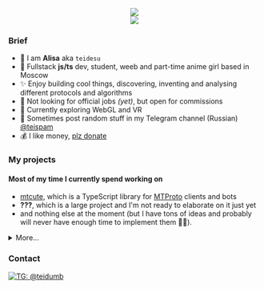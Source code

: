 <p align="center">
<img src="https://github-readme-stats.vercel.app/api?username=teidesu&show_icons=true&title_color=be15dc&icon_color=be15dc" />
<br>
<img src="https://hits.seeyoufarm.com/api/count/incr/badge.svg?url=https%3A%2F%2Fgithub.com%2Fteidesu&count_bg=%23BE15DC&title_bg=%23555555&icon=&icon_color=%23E7E7E7&title=page%20views&edge_flat=false"/>
</p>

### Brief
- 🌸 I am **Alisa** aka `teidesu`
- 🎀 Fullstack **js/ts** dev, student, weeb and part-time anime girl based in Moscow
- ✨ Enjoy building cool things, discovering, inventing and analysing different protocols and algorithms
- 🦥 Not looking for official jobs *(yet)*, but open for commissions
- 🧐 Currently exploring WebGL and VR
- 🎲 Sometimes post random stuff in my Telegram channel (Russian) [@teispam](//t.me/teispam)
- 💰 I like money, [plz donate](//tei.su/donate)

### My projects
#### Most of my time I currently spend working on
 - [mtcute](//github.com/mtcute/mtcute), which is a TypeScript library for [MTProto](https://core.telegram.org/mtproto) clients and bots
 - **???**, which is a large project and I'm not ready to elaborate on it just yet 
 - and nothing else at the moment (but I have tons of ideas and probably will never have enough time to implement them 🤷‍♀️).

<details>
<summary>More...</summary>

#### I also made these open-source thingies
 - [protoflex](//github.com/teidesu/protoflex), which is a JS tool for parsing and building arbitrary [Protobuf](https://developers.google.com/protocol-buffers) messages.
 - [eager-async-pool](//github.com/teidesu/eager-async-pool), which is a simple to use, fully asynchronous and iterable-based async pool for JavaScript and TypeScript.
 - [vk-audio](https://gist.github.com/teidesu/a0ef09d62abf42b6bbf83bb3608a084f), which is a JS script that produces [VK](//vk.com) tokens valid for usage with restricted `audio.*` API methods
 - [ym_recognition](https://gist.github.com/teidesu/1718f1516b497e060db3bb0b8255142c), which is a Python script that (ab)uses Yandex Alice to recognize music (poor man's Shazam)
 - [sourcemap-extractor.js](https://gist.github.com/teidesu/a189d2325a31ccf138617c5c5ef3a937), which is a JS script that loads and extracts original code from JS source maps
 - [tg-stickers-downloader.js](https://gist.github.com/teidesu/0b77f714fb5468a4d1d675c951970a1b), which is a JS script that downloads sticker packs from Telegram using Bot API
 - [bencode.js](https://gist.github.com/teidesu/c36f671ab9bbac5a5d4e62f8cd6bd671), which is a small JS library for bEncode (used in .torrent files)
 - [base32.js](https://gist.github.com/teidesu/9162403a4d32d3adc6234c6db0a2bf81), which is a small JS library for Base32 using NodeJS Buffers
 - [torrent-to-magnet.ts](https://gist.github.com/teidesu/5e23c5f2af0b6b435ccbe47b805e6f82), which is a small JS script/library that converts .torrent files to magnet: links
 - [drklo-emoji-ripper.js](https://gist.github.com/teidesu/d23866ed94d0274e8cd117f00a16b465), which is a utility that can be used to rip emojis from [DrKLO/Telegram](//github.com/DrKLO/Telegram) and generate sprites and data
 - [linked-list.js](https://gist.github.com/teidesu/f059fe968676cb0402a1e7fcc2a5a82e), which is a simple implementation of a linked list in JS
 - [success-race.js](https://gist.github.com/teidesu/d2ebd40aaf3e7aff2a041871081a2c0b), which is a JS function that works just like `Promise.race`, but only resolves once some promise returned _successful_ value

#### As well as some closed-source for private use
 - `alice-tts.js`, which is a script that (ab)uses Yandex SpeechKit through Yandex Alice
 - `create-fcm-token.js`, which is a script for creating valid FCM tokens for Android apps from JS code
 - `fcm.js`, which is a script that connects to Google FCM and receives push messages just like a normal Android device
 - `widevine-js`, which is a library that (not perfectly, but still) decrypts [WideVine](https://en.wikipedia.org/wiki/Widevine)-protected content
 - `obfs.io-deobf.js`, which is a script that deobfuscates (most of) code obfuscated using [obfuscator.io](https://obfuscator.io/)
</details>

### Contact
[![TG: @teidumb](https://img.shields.io/badge/Telegram---?logo=telegram&style=for-the-badge&color=blue)](//t.me/teidumb)
